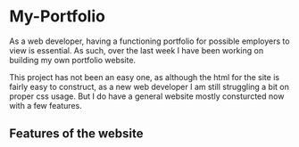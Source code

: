 # My-Portfolio
As a web developer, having a functioning portfolio for possible employers to view is essential.  As such, over the last week I have been working on building my own portfolio website.

This project has not been an easy one, as although the html for the site is fairly easy to construct, as a new web developer I am still struggling a bit on proper css usage.
But I do have a general website mostly consturcted now with a few features.

## Features of the website



